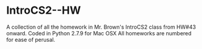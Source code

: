 # IntroCS2--HW
A collection of all the homework in Mr. Brown's IntroCS2 class from HW#43 onward. 
Coded in Python 2.7.9 for Mac OSX
All homeworks are numbered for ease of perusal. 
